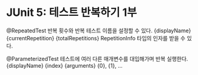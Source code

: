 # JUnit 5: 테스트 반복하기 1부

@RepeatedTest
반복 횟수와 반복 테스트 이름을 설정할 수 있다.
{displayName}
{currentRepetition}
{totalRepetitions}
RepetitionInfo 타입의 인자를 받을 수 있다.

@ParameterizedTest
테스트에 여러 다른 매개변수를 대입해가며 반복 실행한다.
{displayName}
{index}
{arguments}
{0}, {1}, ...
